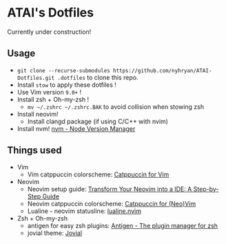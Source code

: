 # ATAI's Dotfiles

Currently under construction!

## Usage
- `git clone --recurse-submodules https://github.com/nyhryan/ATAI-Dotfiles.git .dotfiles` to clone this repo.
- Install `stow` to apply these dotfiles !
- Use Vim version `9.0+` !
- Install zsh + Oh-my-zsh !
    - `mv ~/.zshrc ~/.zshrc.BAK` to avoid collision when stowing zsh
- Install neovim!
    - Install clangd package (if using C/C++ with nvim)
- Install nvm! [nvm - Node Version Manager](https://github.com/nvm-sh/nvm#installing-and-updating)

## Things used
- Vim
    - Vim catppuccin colorscheme: [Catppuccin for Vim](https://github.com/catppuccin/vim)
- Neovim
    - Neovim setup guide: [Transform Your Neovim into a IDE: A Step-by-Step Guide](https://martinlwx.github.io/en/config-neovim-from-scratch/)
    - Neovim catppuccin colorscheme: [Catppuccin for (Neo)Vim](https://github.com/catppuccin/nvim)
    - Lualine - neovim statusline: [lualine.nvim](https://github.com/nvim-lualine/lualine.nvim)
- Zsh + Oh-my-zsh
    - antigen for easy zsh plugins: [Antigen - The plugin manager for zsh](https://github.com/zsh-users/antigen)
    - jovial theme: [Jovial](https://github.com/zthxxx/jovial)
